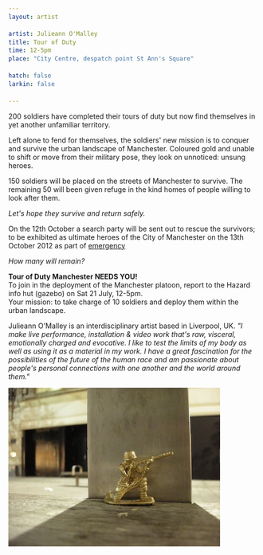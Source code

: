 ```yaml
---
layout: artist

artist: Julieann O'Malley
title: Tour of Duty
time: 12-5pm
place: "City Centre, despatch point St Ann's Square"

hatch: false
larkin: false

---
```


200 soldiers have completed their tours of duty but now find themselves in yet another unfamiliar territory.    

Left alone to fend for themselves,  the soldiers' new mission is to conquer and survive the urban landscape of Manchester. Coloured gold and unable to shift or move from their military pose, they look on unnoticed: unsung heroes.     

150 soldiers will be placed on the streets of Manchester to survive. The remaining 50 will been given refuge in the kind homes of people willing to look after them.    

*Let's hope they survive and return safely.*    

On the 12th October a search party will be sent out to rescue the survivors; to be exhibited as ultimate heroes of the City of Manchester on the 13th October 2012 as part of [emergency](http://emergencymcr.org)    

*How many will remain?*      

**Tour of Duty Manchester NEEDS YOU!**    
To join in the deployment of the Manchester platoon, report to the Hazard info hut (gazebo) on Sat 21 July, 12-5pm.   
Your mission: to take charge of 10 soldiers and deploy them within the urban landscape.      

Julieann O'Malley is an interdisciplinary artist based in Liverpool, UK.  *"I make live performance, installation & video work that's raw, visceral, emotionally charged and evocative. I like to test the limits of my body as well as using it as a material in my work. I have a great fascination for the possibilities of the future of the human race  and am passionate about people's personal connections with one another and the world around them."*

![Tour of Duty](julieann.jpg)
